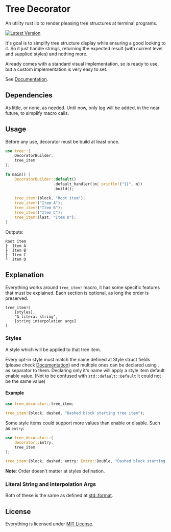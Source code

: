 # Tree Decorator

An utility rust lib to render pleasing tree structures at terminal programs.

[![Latest Version](https://img.shields.io/crates/v/tree_decorator)](https://crates.io/crates/tree_decorator)

It's goal is to simplify tree structure display while ensuring a good looking to it. So it just handle strings, returning the expected result (with current level and supplied styles) and nothing more.

Already comes with a standard visual implementation, so is ready to use, but a custom implementation is very easy to set.

See [Documentation](https://docs.rs/tree_decorator).

## Dependencies

As little, or none, as needed.
Until now, only [log](https://crates.io/crates/log) will be added, in the near future, to simplify macro calls.

## Usage

Before any use, decorator must be build at least once.

```rust
use tree::{
    DecoratorBuilder,
    tree_item
};

fn main() {
    DecoratorBuilder::default()
                     .default_handler(|m| println!("{}", m))
                     .build();
    
    tree_item!(block, "Root item");
    tree_item!("Item A");
    tree_item!("Item B");
    tree_item!("Item C");
    tree_item!(last, "Item D");
}
```

Outputs:

```
Root item
├  Item A
├  Item B
├  Item C
└  Item D
```

## Explanation

Everything works around `tree_item!` macro, it has some specific features that must be explained.
Each section is optional, as long the order is preserved.

```
tree_item!(
    [styles],
    "A literal string",
    [string interpolation args]
)
```

### Styles

A style which will be applied to that tree item.

Every opt-in style must match the name defined at Style struct fields (please check [Documentation](https://docs.rs/tree_decorator)) and multiple ones can be declared using `;` as separator to them.
Declaring only it's name will apply a style item default enable value. (Not to be confused with `std::default::Default` it could not be the same value)

#### Example

```rust
use tree_decorator::tree_item;

tree_item!(block; dashed, "Dashed block starting tree item");
```

Some style items could support more values than enable or disable.
Such as `entry`:

```rust
use tree_decorator::{
    decorator::Entry,
    tree_item
};

tree_item!(block; dashed; entry: Entry::Double, "Dashed block starting with double entry tree item");
```

**Note**: Order doesn't matter at styles defination.

### Literal String and Interpolation Args

Both of these is the same as defined at [std::format](https://doc.rust-lang.org/std/macro.format.html).

## License

Everything is licensed under [MIT License](/LICENSE).
